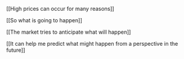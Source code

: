 [[High prices can occur for many reasons]]

[[So what is going to happen]]

[[The market tries to anticipate what will happen]]

[[It can help me predict what might happen from a perspective in the future]]